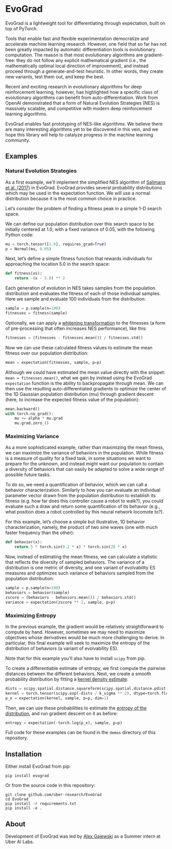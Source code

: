 # EvoGrad

EvoGrad is a lightweight tool for differentiating through expectation,
built on top of PyTorch.

Tools that enable fast and flexible experimentation democratize and accelerate machine learning research.
However, one field that so far has not been greatly impacted by automatic differentiation tools is evolutionary computation.
The reason is that most evolutionary algorithms are gradient-free:
they do not follow any explicit mathematical gradient (i.e., the mathematically optimal local direction of improvement), and instead proceed through a generate-and-test heuristic.
In other words, they create new variants, test them out, and keep the best.

Recent and exciting research in evolutionary algorithms for deep reinforcement learning, however, has highlighted how a specific class of evolutionary algorithms can benefit from auto-differentiation.
Work from OpenAI demonstrated that a form of Natural Evolution Strategies (NES) is massively scalable, and competitive with modern deep reinforcement learning algorithms.

EvoGrad enables fast prototyping of NES-like algorithms.
We believe there are many interesting algorithms yet to be discovered in this vein, and we hope this library will help to catalyze progress in the machine learning community.

## Examples
### Natural Evolution Strategies
As a first example, we’ll implement the simplified NES algorithm of [Salimans et al. (2017)](https://openai.com/blog/evolution-strategies/) in EvoGrad.
EvoGrad provides several probability distributions which may be used in the expectation function.
We will use a normal distribution because it is the most common choice in practice.

Let’s consider the problem of finding a fitness peak in a simple 1-D search space.

We can define our population distribution over this search space to be initially centered at 1.0, with a fixed variance of 0.05, with the following Python code:

```python
mu = torch.tensor([1.0], requires_grad=True)
p = Normal(mu, 0.05)
```

Next, let’s define a simple fitness function that rewards individuals for approaching the location 5.0 in the search space:

```python
def fitness(xs):
	return -(x - 5.0) ** 2
```

Each generation of evolution in NES takes samples from the population distribution and evaluates the fitness of each of those individual samples. Here we sample and evaluate 100 individuals from the distribution:

```python
sample = p.sample(n=100)
fitnesses = fitness(sample)
```

Optionally, we can apply a [whitening transformation](https://en.wikipedia.org/wiki/Whitening_transformation) to the fitnesses (a form of pre-processing that often increases NES performance), like this:

```python
fitnesses = (fitnesses - fitnesses.mean()) / fitnesses.std()
```

Now we can use these calculated fitness values to estimate the mean fitness over our population distribution:

```python
mean = expectation(fitnesses, sample, p=p)
```

Although we could have estimated the mean value directly with the snippet:
`mean = fitnesses.mean()`, what we gain by instead using the EvoGrad `expectation` function is the ability to backpropagate through mean.
We can then use the resulting auto-differentiated gradients to optimize the center of the 1D Gaussian population distribution (mu) through gradient descent (here, to increase the expected fitness value of the population):

```python
mean.backward()
with torch.no_grad():
	mu += alpha * mu.grad
	mu.grad.zero_()
```

### Maximizing Variance
As a more sophisticated example, rather than maximizing the mean fitness, we can maximize the variance of behaviors in the population.
While fitness is a measure of quality for a fixed task, in some situations we want to prepare for the unknown, and instead might want our population to contain a diversity of behaviors that can easily be adapted to solve a wide range of possible future tasks.

To do so, we need a quantification of behavior, which we can call a behavior characterization. Similarly to how you can evaluate an individual parameter vector drawn from the population distribution to establish its fitness (e.g. how far does this controller cause a robot to walk?), you could evaluate such a draw and return some quantification of its behavior (e.g., what position does a robot controlled by this neural network locomote to?).

For this example, let’s choose a simple but illustrative, 1D behavior characterization, namely, the product of two sine waves (one with much faster frequency than the other):

```python
def behavior(x):
	return 5 * torch.sin(0.2 * x) * torch.sin(20 * x)
```

Now, instead of estimating the mean fitness, we can calculate a statistic that reflects the diversity of sampled behaviors. The variance of a distribution is one metric of diversity, and one variant of evolvability ES measures and optimizes such variance of behaviors sampled from the population distribution:

```python
sample = p.sample(n=100)
behaviors = behavior(sample)
zscore = (behaviors - behaviors.mean()) / behaviors.std()
variance = expectation(zscore ** 2, sample, p=p)
```

### Maximizing Entropy
In the previous example, the gradient would be relatively straightforward to compute by hand.
However, sometimes we may need to maximize objectives whose derivatives would be much more challenging to derive.
In particular, this final example will seek to maximize the entropy of the distribution of behaviors (a variant of evolvability ES).

Note that for this example you'll also have to install `scipy` from pip.

To create a differentiable estimate of entropy, we first compute the pairwise distances between the different behaviors.
Next, we create a smooth probability distribution by fitting a [kernel density estimate](https://en.wikipedia.org/wiki/Kernel_density_estimation):

```python
dists = scipy.spatial.distance.squareform(scipy.spatial.distance.pdist(behaviors, "sqeuclidean"))
kernel = torch.tensor(scipy.exp(-dists / k_sigma ** 2), dtype=torch.float32)
p_x = expectation(kernel, sample, p=p, dim=1)
```

Then, we can use these probabilities to estimate the [entropy of the distribution](https://en.wikipedia.org/wiki/Entropy_(information_theory)), and run gradient descent on it as before:

```python
entropy = expectation(-torch.log(p_x), sample, p=p)
```

Full code for these examples can be found in the `demos` directory of
this repository.

## Installation
Either install EvoGrad from pip:
```
pip install evograd
```
Or from the source code in this repository:
```
git clone github.com/uber-research/EvoGrad
cd EvoGrad
pip install -r requirements.txt
pip install -e .
```


## About

Development of EvoGrad was led by [Alex Gajewski](https://github.com/agajews) as a Summer intern at Uber AI Labs.
